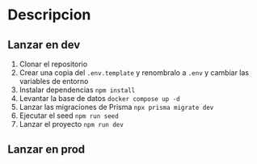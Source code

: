 # Descripcion

## Lanzar en dev

1. Clonar el repositorio
2. Crear una copia del ```.env.template``` y renombralo a ```.env``` y cambiar las variables de entorno
3. Instalar dependencias ```npm install```
4. Levantar la base de datos ```docker compose up -d```
5. Lanzar las migraciones de Prisma ```npx prisma migrate dev```
6. Ejecutar el seed ```npm run seed```
7. Lanzar el proyecto ```npm run dev```

## Lanzar en prod
